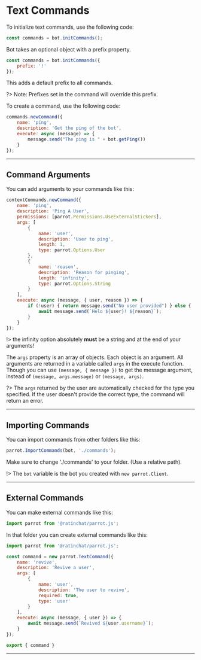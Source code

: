 # Text Commands
To initialize text commands, use the following code:

```js
const commands = bot.initCommands();
```
Bot takes an optional object with a prefix property.
```js
const commands = bot.initCommands({
    prefix: '!'
});
```
This adds a default prefix to all commands. 

?> Note: Prefixes set in the command will override this prefix.

To create a command, use the following code:
```js
commands.newCommand({
    name: 'ping',
    description: 'Get the ping of the bot',
    execute: async (message) => {
        message.send("The ping is " + bot.getPing())
    }
});
```

---

## Command Arguments
You can add arguments to your commands like this:
```js
contextCommands.newCommand({
    name: 'ping',
    description: 'Ping A User',
    permissions: [parrot.Permissions.UseExternalStickers],
    args: [
        {
            name: 'user',
            description: 'User to ping',
            length: 1,
            type: parrot.Options.User
        },
        {
            name: 'reason',
            description: 'Reason for pinging',
            length: 'infinity',
            type: parrot.Options.String
        }
    ],
    execute: async (message, { user, reason }) => {
        if (!user) { return message.send("No user provided") } else {
            await message.send(`Helo ${user}! ${reason}`);
        }
    }
});
```

!> the infinity option absolutely **must** be a string and at the end of your arguments!

The `args` property is an array of objects. Each object is an argument.
All arguments are returned in a variable called `args` in the execute function. Though you can use `(message, { message })` to get the message argument, instead of `(message, args.message)` or `(message, args)`.

?> The `args` returned by the user are automatically checked for the type you specified. If the user doesn't provide the correct type, the command will return an error.

---

## Importing Commands
You can import commands from other folders like this:
```js
parrot.ImportCommands(bot, './commands'); 
```
Make sure to change './commands' to your folder. (Use a relative path).  

!> The `bot` variable is the bot you created with `new parrot.Client`.

---

## External Commands
You can make external commands like this:
```js
import parrot from '@ratinchat/parrot.js';
```

In that folder you can create external commands like this:

```js
import parrot from '@ratinchat/parrot.js';

const command = new parrot.TextCommand({
    name: 'revive',
    description: 'Revive a user',
    args: [
        {
            name: 'user',
            description: 'The user to revive',
            required: true,
            type: 'user'
        }
    ],
    execute: async (message, { user }) => {
        await message.send(`Revived ${user.username}`);
    }
});

export { command }
```

---
